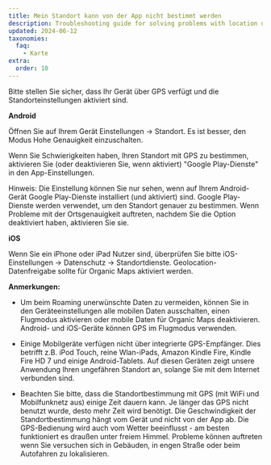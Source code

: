 ```yaml
---
title: Mein Standort kann von der App nicht bestimmt werden
description: Troubleshooting guide for solving problems with location determination for iOS and Android devices
updated: 2024-06-12
taxonomies:
  faq:
    - Karte
extra:
  order: 10
---
```


Bitte stellen Sie sicher, dass Ihr Gerät über GPS verfügt und die Standorteinstellungen aktiviert sind.

**Android**

Öffnen Sie auf Ihrem Gerät Einstellungen → Standort. Es ist besser, den Modus Hohe Genauigkeit einzuschalten.

Wenn Sie Schwierigkeiten haben, Ihren Standort mit GPS zu bestimmen, aktivieren Sie (oder deaktivieren Sie, wenn aktiviert) "Google Play-Dienste" in den App-Einstellungen.

Hinweis: Die Einstellung können Sie nur sehen, wenn auf Ihrem Android-Gerät Google Play-Dienste installiert (und aktiviert) sind. Google Play-Dienste werden verwendet, um den Standort genauer zu bestimmen. Wenn Probleme mit der Ortsgenauigkeit auftreten, nachdem Sie die Option deaktiviert haben, aktivieren Sie sie.

**iOS**

Wenn Sie ein iPhone oder iPad Nutzer sind, überprüfen Sie bitte iOS-Einstellungen → Datenschutz → Standortdienste. Geolocation-Datenfreigabe sollte für Organic Maps aktiviert werden.

**Anmerkungen:**

- Um beim Roaming unerwünschte Daten zu vermeiden, können Sie in den Geräteeinstellungen alle mobilen Daten ausschalten, einen Flugmodus aktivieren oder mobile Daten für Organic Maps deaktivieren. Android- und iOS-Geräte können GPS im Flugmodus verwenden.

- Einige Mobilgeräte verfügen nicht über integrierte GPS-Empfänger. Dies betrifft z.B. iPod Touch, reine Wlan-iPads, Amazon Kindle Fire, Kindle Fire HD 7 und einige Android-Tablets. Auf diesen Geräten zeigt unsere Anwendung Ihren ungefähren Standort an, solange Sie mit dem Internet verbunden sind.

- Beachten Sie bitte, dass die Standortbestimmung mit GPS (mit WiFi und Mobilfunknetz aus) einige Zeit dauern kann. Je länger das GPS nicht benutzt wurde, desto mehr Zeit wird benötigt. Die Geschwindigkeit der Standortbestimmung hängt vom Gerät und nicht von der App ab. Die GPS-Bedienung wird auch vom Wetter beeinflusst - am besten funktioniert es draußen unter freiem Himmel. Probleme können auftreten wenn Sie versuchen sich in Gebäuden, in engen Straße oder beim Autofahren zu lokalisieren.
